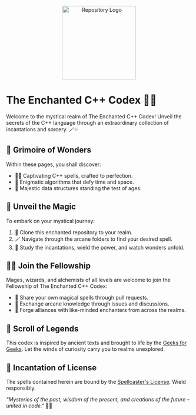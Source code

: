 <p align="center">
  <img width="200" src="https://tse4.mm.bing.net/th?id=OIP.GYe7bslm8QPINGt_RuOSBQHaFL&pid=Api&P=0&h=180" alt="Repository Logo">
</p>

# The Enchanted C++ Codex 🎩🔮

Welcome to the mystical realm of The Enchanted C++ Codex! Unveil the secrets of the C++ language through an extraordinary collection of incantations and sorcery. 🪄✨

## 📜 Grimoire of Wonders

Within these pages, you shall discover:

- 🧙‍♂️ Captivating C++ spells, crafted to perfection.
- 🌌 Enigmatic algorithms that defy time and space.
- 🏰 Majestic data structures standing the test of ages.

## 🔮 Unveil the Magic

To embark on your mystical journey:

1. 🧭 Clone this enchanted repository to your realm.
2. 🪄 Navigate through the arcane folders to find your desired spell.
3. 🌟 Study the incantations, wield the power, and watch wonders unfold.

## 🧝‍♂️ Join the Fellowship

Mages, wizards, and alchemists of all levels are welcome to join the Fellowship of The Enchanted C++ Codex:

- 📜 Share your own magical spells through pull requests.
- 🎩 Exchange arcane knowledge through issues and discussions.
- 🏰 Forge alliances with like-minded enchanters from across the realms.

## 📜 Scroll of Legends

This codex is inspired by ancient texts and brought to life by the [Geeks for Geeks](https://r.search.yahoo.com/_ylt=AwrPrgOYU9VkwjIAZOq7HAx.;_ylu=Y29sbwNzZzMEcG9zAzEEdnRpZAMEc2VjA3Ny/RV=2/RE=1691730968/RO=10/RU=https%3a%2f%2fwww.geeksforgeeks.org%2fc-plus-plus%2f/RK=2/RS=362LBI_hUsdWGYguNIXF8gwN3BI-). Let the winds of curiosity carry you to realms unexplored.

## 📜 Incantation of License

The spells contained herein are bound by the [Spellcaster's License](LICENSE). Wield responsibly.


_"Mysteries of the past, wisdom of the present, and creations of the future – united in code."_ 🌌✨









